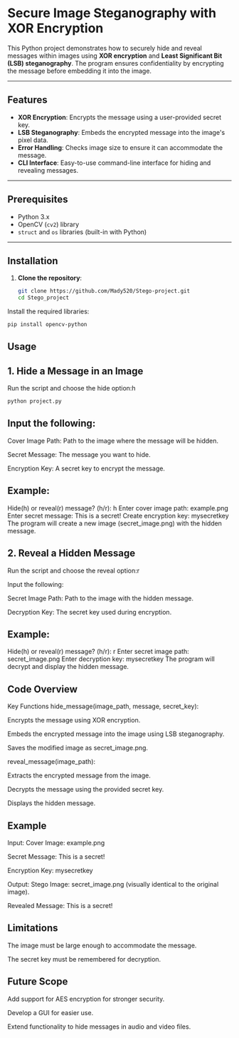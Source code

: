 # Secure Image Steganography with XOR Encryption

This Python project demonstrates how to securely hide and reveal messages within images using **XOR encryption** and **Least Significant Bit (LSB) steganography**. The program ensures confidentiality by encrypting the message before embedding it into the image.

---

## Features
- **XOR Encryption**: Encrypts the message using a user-provided secret key.
- **LSB Steganography**: Embeds the encrypted message into the image's pixel data.
- **Error Handling**: Checks image size to ensure it can accommodate the message.
- **CLI Interface**: Easy-to-use command-line interface for hiding and revealing messages.

---

## Prerequisites
- Python 3.x
- OpenCV (`cv2`) library
- `struct` and `os` libraries (built-in with Python)

---

## Installation
1. **Clone the repository**:
   ```bash
   git clone https://github.com/Mady520/Stego-project.git
   cd Stego_project
Install the required libraries:

```bash
pip install opencv-python
```
## Usage
## 1. Hide a Message in an Image
Run the script and choose the hide option:h
```bash
python project.py
```
## Input the following:

Cover Image Path: Path to the image where the message will be hidden.

Secret Message: The message you want to hide.

Encryption Key: A secret key to encrypt the message.

## Example:
Hide(h) or reveal(r) message? (h/r): h
Enter cover image path: example.png
Enter secret message: This is a secret!
Create encryption key: mysecretkey
The program will create a new image (secret_image.png) with the hidden message.

## 2. Reveal a Hidden Message
Run the script and choose the reveal option:r

Input the following:

Secret Image Path: Path to the image with the hidden message.

Decryption Key: The secret key used during encryption.

## Example:

Hide(h) or reveal(r) message? (h/r): r
Enter secret image path: secret_image.png
Enter decryption key: mysecretkey
The program will decrypt and display the hidden message.

## Code Overview
Key Functions
hide_message(image_path, message, secret_key):

Encrypts the message using XOR encryption.

Embeds the encrypted message into the image using LSB steganography.

Saves the modified image as secret_image.png.

reveal_message(image_path):

Extracts the encrypted message from the image.

Decrypts the message using the provided secret key.

Displays the hidden message.

## Example
Input:
Cover Image: example.png

Secret Message: This is a secret!

Encryption Key: mysecretkey

Output:
Stego Image: secret_image.png (visually identical to the original image).

Revealed Message: This is a secret!

## Limitations
The image must be large enough to accommodate the message.

The secret key must be remembered for decryption.

## Future Scope
Add support for AES encryption for stronger security.

Develop a GUI for easier use.

Extend functionality to hide messages in audio and video files.
